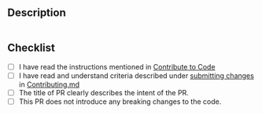 ## Description
```
```

## Checklist
- [ ] I have read the instructions mentioned in [Contribute to Code](/CONTRIBUTING.md)
- [ ] I have read and understand criteria described under [submitting changes]() in [Contributing.md](/CONTRIBUTING.md#submitting-changes)
- [ ] The title of PR clearly describes the intent of the PR.
- [ ] This PR does not introduce any breaking changes to the code.
